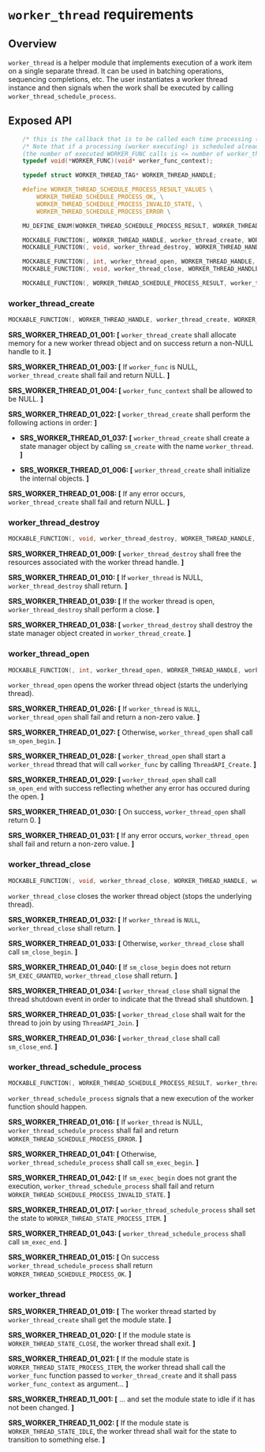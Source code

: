 ﻿# `worker_thread` requirements

## Overview

`worker_thread` is a helper module that implements execution of a work item on a single separate thread. It can be used in batching operations, sequencing completions, etc.
The user instantiates a worker thread instance and then signals when the work shall be executed by calling `worker_thread_schedule_process`.

## Exposed API

```c
    /* this is the callback that is to be called each time processing (worker executing) is scheduled */
    /* Note that if a processing (worker executing) is scheduled already, a new one might not be scheduled 
    (the number of executed WORKER_FUNC calls is <= number of worker_thread_schedule_process calls made ) */
    typedef void(*WORKER_FUNC)(void* worker_func_context);

    typedef struct WORKER_THREAD_TAG* WORKER_THREAD_HANDLE;

    #define WORKER_THREAD_SCHEDULE_PROCESS_RESULT_VALUES \
        WORKER_THREAD_SCHEDULE_PROCESS_OK, \
        WORKER_THREAD_SCHEDULE_PROCESS_INVALID_STATE, \
        WORKER_THREAD_SCHEDULE_PROCESS_ERROR \

    MU_DEFINE_ENUM(WORKER_THREAD_SCHEDULE_PROCESS_RESULT, WORKER_THREAD_SCHEDULE_PROCESS_RESULT_VALUES)

    MOCKABLE_FUNCTION(, WORKER_THREAD_HANDLE, worker_thread_create, WORKER_FUNC, worker_func, void*, worker_func_context);
    MOCKABLE_FUNCTION(, void, worker_thread_destroy, WORKER_THREAD_HANDLE, worker_thread);

    MOCKABLE_FUNCTION(, int, worker_thread_open, WORKER_THREAD_HANDLE, worker_thread);
    MOCKABLE_FUNCTION(, void, worker_thread_close, WORKER_THREAD_HANDLE, worker_thread);

    MOCKABLE_FUNCTION(, WORKER_THREAD_SCHEDULE_PROCESS_RESULT, worker_thread_schedule_process, WORKER_THREAD_HANDLE, worker_thread);
```

### worker_thread_create

```c
MOCKABLE_FUNCTION(, WORKER_THREAD_HANDLE, worker_thread_create, WORKER_FUNC, worker_func, void*, worker_func_context);
```

**SRS_WORKER_THREAD_01_001: [** `worker_thread_create` shall allocate memory for a new worker thread object and on success return a non-NULL handle to it. **]**

**SRS_WORKER_THREAD_01_003: [** If `worker_func` is NULL, `worker_thread_create` shall fail and return NULL. **]**

**SRS_WORKER_THREAD_01_004: [** `worker_func_context` shall be allowed to be NULL. **]**

**SRS_WORKER_THREAD_01_022: [** `worker_thread_create` shall perform the following actions in order: **]**

- **SRS_WORKER_THREAD_01_037: [** `worker_thread_create` shall create a state manager object by calling `sm_create` with the name `worker_thread`. **]**

- **SRS_WORKER_THREAD_01_006: [** `worker_thread_create` shall initialize the internal objects. **]**

**SRS_WORKER_THREAD_01_008: [** If any error occurs, `worker_thread_create` shall fail and return NULL. **]**

### worker_thread_destroy

```c
MOCKABLE_FUNCTION(, void, worker_thread_destroy, WORKER_THREAD_HANDLE, worker_thread);
```

**SRS_WORKER_THREAD_01_009: [** `worker_thread_destroy` shall free the resources associated with the worker thread handle. **]**

**SRS_WORKER_THREAD_01_010: [** If `worker_thread` is NULL, `worker_thread_destroy` shall return. **]**

**SRS_WORKER_THREAD_01_039: [** If the worker thread is open, `worker_thread_destroy` shall perform a close. **]**

**SRS_WORKER_THREAD_01_038: [** `worker_thread_destroy` shall destroy the state manager object created in `worker_thread_create`. **]**

### worker_thread_open

```c
MOCKABLE_FUNCTION(, int, worker_thread_open, WORKER_THREAD_HANDLE, worker_thread);
```

`worker_thread_open` opens the worker thread object (starts the underlying thread).

**SRS_WORKER_THREAD_01_026: [** If `worker_thread` is `NULL`, `worker_thread_open` shall fail and return a non-zero value. **]**

**SRS_WORKER_THREAD_01_027: [** Otherwise, `worker_thread_open` shall call `sm_open_begin`. **]**

**SRS_WORKER_THREAD_01_028: [** `worker_thread_open` shall start a `worker_thread` thread that will call `worker_func` by calling `ThreadAPI_Create`. **]**

**SRS_WORKER_THREAD_01_029: [** `worker_thread_open` shall call `sm_open_end` with success reflecting whether any error has occured during the open. **]**

**SRS_WORKER_THREAD_01_030: [** On success, `worker_thread_open` shall return 0. **]**

**SRS_WORKER_THREAD_01_031: [** If any error occurs, `worker_thread_open` shall fail and return a non-zero value. **]**

### worker_thread_close

```c
MOCKABLE_FUNCTION(, void, worker_thread_close, WORKER_THREAD_HANDLE, worker_thread);
```

`worker_thread_close` closes the worker thread object (stops the underlying thread).

**SRS_WORKER_THREAD_01_032: [** If `worker_thread` is `NULL`, `worker_thread_close` shall return. **]**

**SRS_WORKER_THREAD_01_033: [** Otherwise, `worker_thread_close` shall call `sm_close_begin`. **]**

**SRS_WORKER_THREAD_01_040: [** If `sm_close_begin` does not return `SM_EXEC_GRANTED`, `worker_thread_close` shall return. **]**

**SRS_WORKER_THREAD_01_034: [** `worker_thread_close` shall signal the thread shutdown event in order to indicate that the thread shall shutdown. **]**

**SRS_WORKER_THREAD_01_035: [** `worker_thread_close` shall wait for the thread to join by using `ThreadAPI_Join`. **]**

**SRS_WORKER_THREAD_01_036: [** `worker_thread_close` shall call `sm_close_end`. **]**

### worker_thread_schedule_process

```c
MOCKABLE_FUNCTION(, WORKER_THREAD_SCHEDULE_PROCESS_RESULT, worker_thread_schedule_process, WORKER_THREAD_HANDLE, worker_thread);
```

`worker_thread_schedule_process` signals that a new execution of the worker function should happen.

**SRS_WORKER_THREAD_01_016: [** If `worker_thread` is NULL, `worker_thread_schedule_process` shall fail and return `WORKER_THREAD_SCHEDULE_PROCESS_ERROR`. **]**

**SRS_WORKER_THREAD_01_041: [** Otherwise, `worker_thread_schedule_process` shall call `sm_exec_begin`. **]**

**SRS_WORKER_THREAD_01_042: [** If `sm_exec_begin` does not grant the execution, `worker_thread_schedule_process` shall fail and return `WORKER_THREAD_SCHEDULE_PROCESS_INVALID_STATE`. **]**

**SRS_WORKER_THREAD_01_017: [** `worker_thread_schedule_process` shall set the state to `WORKER_THREAD_STATE_PROCESS_ITEM`. **]**

**SRS_WORKER_THREAD_01_043: [** `worker_thread_schedule_process` shall call `sm_exec_end`. **]**

**SRS_WORKER_THREAD_01_015: [** On success `worker_thread_schedule_process` shall return `WORKER_THREAD_SCHEDULE_PROCESS_OK`. **]**

### worker_thread

**SRS_WORKER_THREAD_01_019: [** The worker thread started by `worker_thread_create` shall get the module state. **]**

**SRS_WORKER_THREAD_01_020: [** If the module state is `WORKER_THREAD_STATE_CLOSE`, the worker thread shall exit. **]**

**SRS_WORKER_THREAD_01_021: [** If the module state is `WORKER_THREAD_STATE_PROCESS_ITEM`, the worker thread shall call the `worker_func` function passed to `worker_thread_create` and it shall pass `worker_func_context` as argument... **]**

**SRS_WORKER_THREAD_11_001: [** ... and set the module state to idle if it has not been changed. **]**

**SRS_WORKER_THREAD_11_002: [** If the module state is `WORKER_THREAD_STATE_IDLE`, the worker thread shall wait for the state to transition to something else. **]**
